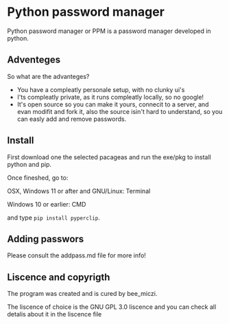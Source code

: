 # Python password manager

Python password manager or PPM is a password manager developed in python.

## Adventeges

So what are the advanteges?

- You have a compleatly personale setup, with no clunky ui's
- I'ts compleatly private, as it runs compleatly locally, so no google!
- It's open source so you can make it yours, connecit to a server, and evan modifit and fork it, also the source isin't hard to understand, so you can easly add and remove passwords.

## Install

First download one the selected pacageas and run the exe/pkg to install python and pip.

Once fineshed, go to:

OSX, Windows 11 or after and GNU/Linux: Terminal

Windows 10 or earlier: CMD

and type ```pip install pyperclip```.

## Adding passwors

Please consult the addpass.md file for more info!

## Liscence and copyrigth

The program was created and is cured by bee_miczi.

The liscence of choice is the GNU GPL 3.0 liscence and you can check all detalis about it in the liscence file
